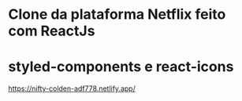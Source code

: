 # **Clone da plataforma Netflix feito com ReactJs**
# styled-components e react-icons 

https://nifty-colden-adf778.netlify.app/
